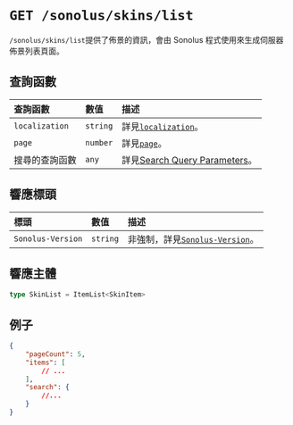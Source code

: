# `GET /sonolus/skins/list`

`/sonolus/skins/list`提供了佈景的資訊，會由 Sonolus 程式使用來生成伺服器佈景列表頁面。

## 查詢函數

| 查詢函數       | 數值     | 描述                                                                            |
| :------------- | :------- | :------------------------------------------------------------------------------ |
| `localization` | `string` | 詳見[`localization`](../query-parameters/localization.md)。                     |
| `page`         | `number` | 詳見[`page`](../query-parameters/page.md)。                                     |
| 搜尋的查詢函數 | `any`    | 詳見[Search Query Parameters](../query-parameters/search-query-parameters.md)。 |

## 響應標頭

| 標頭              | 數值     | 描述                                                             |
| :---------------- | :------- | :--------------------------------------------------------------- |
| `Sonolus-Version` | `string` | 非強制，詳見[`Sonolus-Version`](../headers/sonolus-version.md)。 |

## 響應主體

```ts
type SkinList = ItemList<SkinItem>
```

## 例子

```json
{
    "pageCount": 5,
    "items": [
        // ...
    ],
    "search": {
        //...
    }
}
```
